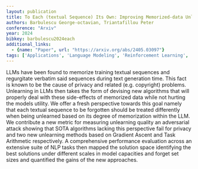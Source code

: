 ```yaml
---
layout: publication
title: To Each (textual Sequence) Its Own: Improving Memorized-data Unlearning In Large Language Models
authors: Barbulescu George-octavian, Triantafillou Peter
conference: "Arxiv"
year: 2024
bibkey: barbulescu2024each
additional_links:
  - {name: "Paper", url: "https://arxiv.org/abs/2405.03097"}
tags: ['Applications', 'Language Modeling', 'Reinforcement Learning', 'Security', 'Training Techniques']
---
```

LLMs have been found to memorize training textual sequences and regurgitate verbatim said sequences during text generation time. This fact is known to be the cause of privacy and related (e.g. copyright) problems. Unlearning in LLMs then takes the form of devising new algorithms that will properly deal with these side-effects of memorized data while not hurting the models utility. We offer a fresh perspective towards this goal namely that each textual sequence to be forgotten should be treated differently when being unlearned based on its degree of memorization within the LLM. We contribute a new metric for measuring unlearning quality an adversarial attack showing that SOTA algorithms lacking this perspective fail for privacy and two new unlearning methods based on Gradient Ascent and Task Arithmetic respectively. A comprehensive performance evaluation across an extensive suite of NLP tasks then mapped the solution space identifying the best solutions under different scales in model capacities and forget set sizes and quantified the gains of the new approaches.
